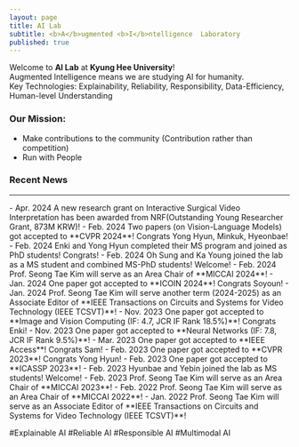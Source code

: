```yaml
---
layout: page
title: AI Lab
subtitle: <b>A</b>ugmented <b>I</b>ntelligence  Laboratory
published: true
---
```


Welcome to **AI Lab** at **Kyung Hee University**!             
Augmented Intelligence means we are studying AI for humanity.                    
Key Technologies: Explainability, Reliability, Responsibility, Data-Efficiency, Human-level Understanding 

### Our Mission: 
- Make contributions to the community (Contribution rather than competition)
- Run with People

### Recent News
<hr>
- Apr. 2024 A new research grant on Interactive Surgical Video Interpretation has been awarded from NRF(Outstanding Young Researcher Grant, 873M KRW)! 
- Feb. 2024 Two papers (on Vision-Language Models) got accepted to **CVPR 2024**! Congrats Yong Hyun, Minkuk, Hyeonbae!
- Feb. 2024 Enki and Yong Hyun completed their MS program and joined as PhD students! Congrats!  
- Feb. 2024 Oh Sung and Ka Young joined the lab as a MS student and combined MS-PhD students! Welcome!
- Feb. 2024 Prof. Seong Tae Kim will serve as an Area Chair of **MICCAI 2024**!
- Jan. 2024 One paper got accepted to **ICOIN 2024**! Congrats Soyoun!
- Jan. 2024 Prof. Seong Tae Kim will serve another term (2024-2025) as an Associate Editor of **IEEE Transactions on Circuits and Systems for Video Technology (IEEE TCSVT)**!
- Nov. 2023 One paper got accepted to **Image and Vision Computing (IF: 4.7, JCR IF Rank 18.5%)**! Congrats Enki!
- Nov. 2023 One paper got accepted to **Neural Networks (IF: 7.8, JCR IF Rank 9.5%)**!         
- Mar. 2023 One paper got accepted to **IEEE Access**! Congrats Sam!
- Feb. 2023 One paper got accepted to **CVPR 2023**! Congrats Yong Hyun!
- Feb. 2023 One paper got accepted to **ICASSP 2023**! 
- Feb. 2023 Hyunbae and Yebin joined the lab as MS students! Welcome!
- Feb. 2023 Prof. Seong Tae Kim will serve as an Area Chair of **MICCAI 2023**!
- Feb. 2022 Prof. Seong Tae Kim will serve as an Area Chair of **MICCAI 2022**!
- Jan. 2022 Prof. Seong Tae Kim will serve as an Associate Editor of **IEEE Transactions on Circuits and Systems for Video Technology (IEEE TCSVT)**!

#Explainable AI #Reliable AI #Responsible AI #Multimodal AI
